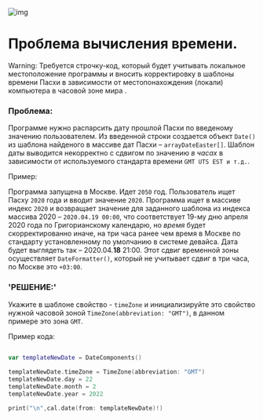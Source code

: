 
![img](https://1.bp.blogspot.com/-7sAukt-jl34/XsQ0ZjpZOVI/AAAAAAAAFZA/Aulf174cc8IvEVWXFnHlzXCj_9ZXBpd3gCK4BGAsYHg/w640-h86/Screenshot%2B2020-05-19%2Bat%2B22.23.01.png)

#  Проблема вычисления времени.

Warning:
Требуется строчку-код, который будет учитывать локальное местоположение программы и вносить корректировку в шаблоны времени Пасхи в зависимости от местопонахождения (локали)  компьютера в часовой зоне мира .

### Проблема:

Программе нужно распарсить дату прошлой Пасхи по введеному значению пользователем. Из введенной строки создается объект `Date()` из шаблона найденого в массиве дат Пасхи – `arrayDateEaster[]`. Шаблон даты выводится некорректно с сдвигом по значению _в часах_ в зависимости от используемого стандарта времени `GMT UTS EST и т.д.`. 

Пример:

Программа запущена в Москве. Идет `2050` год. Пользователь ищет Пасху `2020` года и вводит значение `2020`. Программа ищет в массиве индекс `2020` и возвращает значение для заданного шаблона из  индекса массива 2020 – `2020.04.19 00:00`, что соответствует 19-му дню апреля 2020 года по Григорианскому календарю, но _время_ будет скорректированно иначе,  на три часа ранее чем время в Москве по стандарту установленному по умолчанию в системе девайса. Дата будет выглядеть так – 2020.04.**18** 21:00. Этот сдвиг временной зоны осуществляет  `DateFormatter()`, который не учитывает сдвиг в три часа, по Москве это `+03:00`.

### 'РЕШЕНИЕ:'

Укажите в шаблоне свойство - `timeZone`   и инициализируйте это свойство нужной часовой зоной `TimeZone(abbreviation: "GMT")`, в данном примере это зона `GMT`.

Пример кода:

```swift
    
var templateNewDate = DateComponents()

templateNewDate.timeZone = TimeZone(abbreviation: "GMT")
templateNewDate.day = 22
templateNewDate.month = 2
templateNewDate.year = 2022

print("\n",cal.date(from: templateNewDate)!)

```


